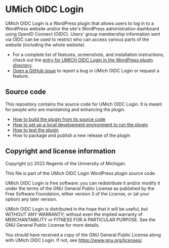 # UMich OIDC Login

UMich OIDC Login is a WordPress plugin that allows users to log in to a WordPress website and/or the site's WordPress administration dashboard using OpenID Connect (OIDC).  Users' group membership information sent via OIDC can be used to restrict who can access various parts of the website (including the whole website).

* For a complete list of features, screenshots, and installation instructions, check out the [entry for UMICH OIDC Login in the WordPress plugin directory](https://wordpress.org/plugins/umich-oidc-login/).
* [Open a GitHub issue](https://github.com/its-webhosting/umich-oidc-login/issues) to report a bug in UMich OIDC Login or request a feature.

## Source code

This repository contains the source code for UMich OIDC Login.  It is meant for people who are maintaining and enhancing the plugin.

* [How to build the plugin from its source code](docs/building.md)
* [How to set up a local development environment to run the plugin](docs/developing.md)
* [How to test the plugin](docs/testing.md)
* How to package and publish a new release of the plugin

## Copyright and license information

Copyright (c) 2022 Regents of the University of Michigan.

This file is part of the UMich OIDC Login WordPress plugin source code.

UMich OIDC Login is free software: you can redistribute it and/or modify it under the terms of the GNU General Public License as published by the Free Software Foundation, either version 3 of the License, or (at your option) any later version.

UMich OIDC Login is distributed in the hope that it will be useful, but WITHOUT ANY WARRANTY; without even the implied warranty of MERCHANTABILITY or FITNESS FOR A PARTICULAR PURPOSE. See the GNU General Public License for more details.

You should have received a copy of the GNU General Public License along with UMich OIDC Login. If not, see <https://www.gnu.org/licenses/>.
